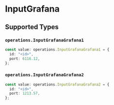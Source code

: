 # InputGrafana


## Supported Types

### `operations.InputGrafanaGrafana1`

```typescript
const value: operations.InputGrafanaGrafana1 = {
  id: "<id>",
  port: 6116.12,
};
```

### `operations.InputGrafanaGrafana2`

```typescript
const value: operations.InputGrafanaGrafana2 = {
  id: "<id>",
  port: 1213.57,
};
```

